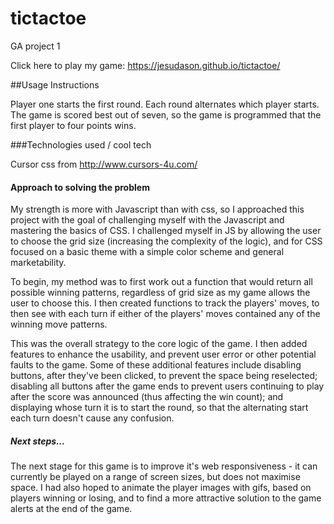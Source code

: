 # tictactoe
GA project 1

Click here to play my game: https://jesudason.github.io/tictactoe/

##Usage Instructions

Player one starts the first round. Each round alternates which player starts. The game is scored best out of seven, so the game is programmed that the first player to four points wins.

###Technologies used / cool tech

Cursor css from http://www.cursors-4u.com/

#### Approach to solving the problem

My strength is more with Javascript than with css, so I approached this project with the goal of challenging myself with the Javascript and mastering the basics of CSS. I challenged myself in JS by allowing the user to choose the grid size (increasing the complexity of the logic), and for CSS focused on a basic theme with a simple color scheme and general marketability. 

To begin, my method was to first work out a function that would return all possible winning patterns, regardless of grid size as my game allows the user to choose this. I then created functions to track the players' moves, to then see with each turn if either of the players' moves contained any of the winning move patterns.

This was the overall strategy to the core logic of the game. I then added features to enhance the usability, and prevent user error or other potential faults to the game. Some of these additional features include disabling buttons, after they've been clicked, to prevent the space being reselected; disabling all buttons after the game ends to prevent users continuing to play after the score was announced (thus affecting the win count); and displaying whose turn it is to start the round, so that the alternating start each turn doesn't cause any confusion.


##### Next steps...

The next stage for this game is to improve it's web responsiveness - it can currently be played on a range of screen sizes, but does not maximise space. I had also hoped to animate the player images with gifs, based on players winning or losing, and to find a more attractive solution to the game alerts at the end of the game.
